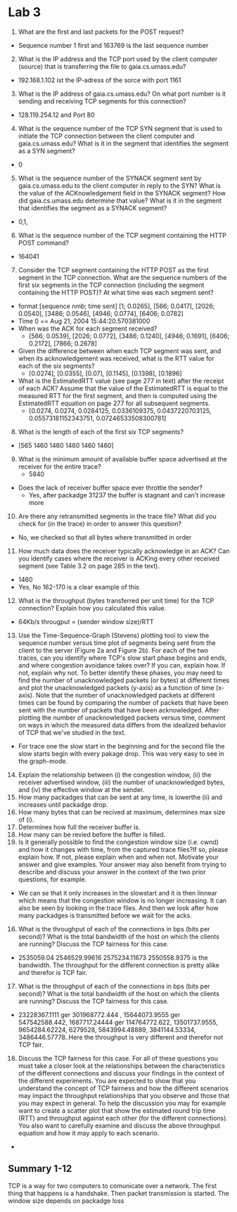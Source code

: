 # Lab 3 
1. What are the first and last packets for the POST request?
  * Sequence number 1 first and 163769 is the last sequence number
2. What is the IP address and the TCP port used by the client computer (source) that is transferring the file to gaia.cs.umass.edu?
  * 192.168.1.102 ist the IP-adress of the sorce with port 1161
3. What is the IP address of gaia.cs.umass.edu? On what port number is it sending and receiving TCP segments for this connection?
  * 128.119.254.12 and Port 80
4. What is the sequence number of the TCP SYN segment that is used to initiate the TCP connection between the client computer and gaia.cs.umass.edu? What is it in the segment that identifies the segment as a SYN segment?
  * 0
5. What is the sequence number of the SYNACK segment sent by gaia.cs.umass.edu to the client computer in reply to the SYN? What is the value of the ACKnowledgement field in the SYNACK segment? How did gaia.cs.umass.edu determine that value? What is it in the segment that identifies the segment as a SYNACK segment?
  * 0,1,
6. What is the sequence number of the TCP segment containing the HTTP POST command?
  * 164041
7. Consider the TCP segment containing the HTTP POST as the first segment in the TCP connection. What are the sequence numbers of the first six segments in the TCP connection (including the segment containing the HTTP POST)? At what time was each segment sent?
  * format [sequence nmb; time sent] [1; 0.0265], [566; 0.0417], [2026; 0.0540], [3486; 0.0546], [4946; 0.0774], [6406; 0.0782]
  * Time 0 == Aug 21, 2004 15:44:20.570381000
 * When was the ACK for each segment received?
   * [566; 0.0539], [2026; 0.0772], [3486; 0.1240], [4946; 0.1691], [6406; 0.2172], [7866; 0.2678]
 * Given the difference between when each TCP segment was sent, and when its acknowledgement was received, what is the RTT value for each of the six segments?
   * [0.0274], [0.0355], [0.07], [0.1145], [0.1398], [0.1896]
 * What is the EstimatedRTT value (see page 277 in text) after the receipt of each ACK? Assume that the value of the EstimatedRTT is equal to the measured RTT for the first segment, and then is computed using the EstimatedRTT equation on page 277 for all subsequent segments.
   * [0.0274, 0.0274, 0.0284125, 0.0336109375, 0.0437220703125, 0.05573181152343751, 0.07246533508300781]
8. What is the length of each of the first six TCP segments?
 * [565 1460 1460 1460 1460 1460]
9. What is the minimum amount of available buffer space advertised at the receiver for the entire trace?
    * 5840
 * Does the lack of receiver buffer space ever throttle the sender?
   * Yes, after packadge 31237 the buffer is stagnant and can't increase more 
10. Are there any retransmitted segments in the trace file? What did you check for (in the trace) in order to answer this question?
 * No, we checked so that all bytes where transmitted in order
11. How much data does the receiver typically acknowledge in an ACK? Can you identify cases where the receiver is ACKing every other received segment (see Table 3.2 on page 285 in the text).
 * 1460
 * Yes, No 162-170 is a clear example of this
12. What is the throughput (bytes transferred per unit time) for the TCP connection? Explain how you calculated this value.
 * 64Kb/s througput = (sender window size)/RTT
13. Use the Time-Sequence-Graph (Stevens) plotting tool to view the sequence number versus time plot of segments being sent from the client to the server (Figure 2a and Figure 2b). For each of the two traces, can you identify where TCP's slow start phase begins and ends, and where congestion avoidance takes over? If you can, explain how. If not, explain why not. To better identify these phases, you may need to find the number of unacknowledged packets (or bytes) at different times and plot the unacknowledged packets (y-axis) as a function of time (x-axis). Note that the number of unacknowledged packets at different times can be found by comparing the number of packets that have been sent with the number of packets that have been acknowledged. After plotting the number of unacknowledged packets versus time, comment on ways in which the measured data differs from the idealized behavior of TCP that we've studied in the text.
 * For trace one the slow start in the beginning and for the second file the slow starts begin with every pakage drop. This was very easy to see in the graph-mode.
14. Explain the relationship between (i) the congestion window, (ii) the receiver advertised window, (iii) the number of unacknowledged bytes, and (iv) the effective window at the sender.
 1. How many packadges that can be sent at any time, is lowerthe (ii) and increases until packadge drop.
 2. How many bytes that can be recived at maximum, determines max size of (i).
 3. Determines how full the receiver buffer is.
 4. How many can be revied before the buffer is filled.
15. Is it generally possible to find the congestion window size (i.e. cwnd) and how it changes with time, from the captured trace files?If so, please explain how. If not, please explain when and when not. Motivate your answer and give examples. Your answer may also benefit from trying to describe and discuss your answer in the context of the two prior questions, for example.
 *  We can se that it only increases in the slowstart and it is then linnear which means that the congestion window is no longer increasing. It can also be seen by looking in the trace files. And then we look after how many packadges is transmitted before we wait for the acks.
16. What is the throughput of each of the connections in bps (bits per second)? What is the total bandwidth of the host on which the clients are running? Discuss the TCP fairness for this case.
 * 2535059.04 2546529.99616 2575234.11673 2550558.9375 is the bandwidth. The throughput for the different connection is pretty alike and therefor is TCP fair.
17. What is the throughput of each of the connections in bps (bits per second)? What is the total bandwidth of the host on which the clients are running? Discuss the TCP fairness for this case.
 * 23228367.1111 ger 301968772.444 , 15644073.9555 ger 547542588.442, 1687717.24444 ger 114764772.622, 13501737.9555, 9654284.62224, 6279528, 5843994.48889, 3841144.53334, 3486446.57778..Here the throughput is very different and therefor not TCP fair.
18. Discuss the TCP fairness for this case. For all of these questions you must take a closer look at the relationships between the characteristics of the different connections and discuss your findings in the context of the different experiments. You are expected to show that you understand the concept of TCP fairness and how the different scenarios may impact the throughput relationships that you observe and those that you may expect in general. To help the discussion you may for example want to create a scatter plot that show the estimated round trip time (RTT) and throughput against each other (for the different connections). You also want to carefully examine and discuss the above throughput equation and how it may apply to each scenario.
 *  	
 ## Summary 1-12
TCP is a way for two computers to comunicate over a network. The first thing that happens is a handshake. Then packet transmission is started. The window size depends on packadge loss

